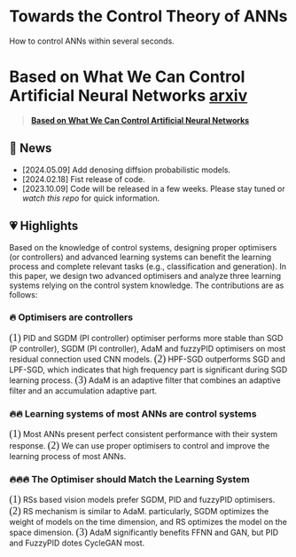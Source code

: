 # Towards the Control Theory of ANNs
How to control ANNs within several seconds.


# Based on What We Can Control Artificial Neural Networks [arxiv](https://arxiv.org/abs/2310.05692)

> [**Based on What We Can Control Artificial Neural Networks**]()

## 📰 News
- [2024.05.09] Add denosing diffsion probabilistic models. 
- [2024.02.18] Fist release of code. 
- [2023.10.09] Code will be released in a few weeks. Please stay tuned or *watch this repo* for quick information.



## 💗 Highlights
Based on the knowledge of control systems, designing proper optimisers (or controllers) and advanced learning systems can benefit the learning process and complete relevant tasks (e.g., classification and generation). In this paper, we design two advanced optimisers and analyze three learning systems relying on the control system knowledge. The contributions are as follows: 

### 🔥 Optimisers are controllers
<font face="Black" size="4">(1)</font> PID and  SGDM (PI controller) optimiser performs more stable than SGD (P controller), SGDM (PI controller), AdaM and fuzzyPID optimisers on most residual connection used CNN models. <font face="Black" size="4">(2)</font> HPF-SGD outperforms SGD and LPF-SGD, which indicates that high frequency part is significant during SGD learning process. <font face="Black" size="4">(3)</font> AdaM is an adaptive filter that combines an adaptive filter and an accumulation adaptive part.


### 🔥🔥 Learning systems of most ANNs are control systems
<font face="Black" size="4">(1)</font> Most ANNs present perfect consistent performance with their system response. <font face="Black" size="4">(2)</font> We can use proper optimisers to control and improve the learning process of most ANNs. 


### 🔥🔥🔥 The Optimiser should Match the Learning System
<font face="Black" size="4">(1)</font> RSs based vision models prefer SGDM, PID and fuzzyPID optimisers. <font face="Black" size="4">(2)</font> RS mechanism is similar to AdaM. particularly, SGDM optimizes the weight of models on the time dimension, and RS optimizes the model on the space dimension. <font face="Black" size="4">(3)</font> AdaM significantly benefits FFNN and GAN, but PID and FuzzyPID dotes CycleGAN most. 



